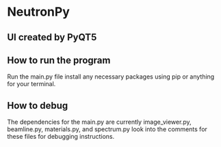 # NeutronPy 
## UI created by PyQT5

## How to run the program
Run the main.py file install any necessary packages using pip or anything for your terminal.

## How to debug
The dependencies for the main.py are currently image_viewer.py, beamline.py, materials.py, and spectrum.py look into the comments for these files for debugging instructions.
